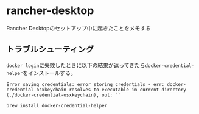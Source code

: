 # rancher-desktop

Rancher Desktopのセットアップ中に起きたことをメモする

## トラブルシューティング

`docker login`に失敗したときに以下の結果が返ってきたら`docker-credential-helper`をインストールする。

```
Error saving credentials: error storing credentials - err: docker-credential-osxkeychain resolves to executable in current directory (./docker-credential-osxkeychain), out: ``
```

```sh
brew install docker-credential-helper
```
